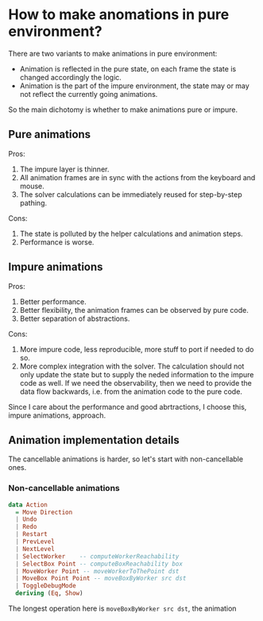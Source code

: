 # How to make anomations in pure environment?

There are two variants to make animations in pure environment:
- Animation is reflected in the pure state, on each frame the state is changed accordingly the logic.
- Animation is the part of the impure environment, the state may or may not reflect the currently going animations.

So the main dichotomy is whether to make animations pure or impure.

## Pure animations

Pros:
1. The impure layer is thinner.
2. All animation frames are in sync with the actions from the keyboard and mouse.
3. The solver calculations can be immediately reused for step-by-step pathing.

Cons:
1. The state is polluted by the helper calculations and animation steps.
2. Performance is worse.

## Impure animations

Pros:
1. Better performance.
2. Better flexibility, the animation frames can be observed by pure code.
3. Better separation of abstractions.

Cons:
1. More impure code, less reproducible, more stuff to port if needed to do so.
2. More complex integration with the solver. The calculation should not only update 
    the state but to supply the neded information to the impure code as well. If
    we need the observability, then we need to provide the data flow backwards,
    i.e. from the animation code to the pure code.

Since I care about the performance and good abrtractions, I choose this, impure animations, approach.

## Animation implementation details

The cancellable animations is harder, so let's start with non-cancellable ones.

### Non-cancellable animations

```haskell
data Action
  = Move Direction
  | Undo
  | Redo
  | Restart
  | PrevLevel
  | NextLevel
  | SelectWorker    -- computeWorkerReachability
  | SelectBox Point -- computeBoxReachability box
  | MoveWorker Point -- moveWorkerToThePoint dst
  | MoveBox Point Point -- moveBoxByWorker src dst
  | ToggleDebugMode
  deriving (Eq, Show)
```
The longest operation here is `moveBoxByWorker src dst`, the animation